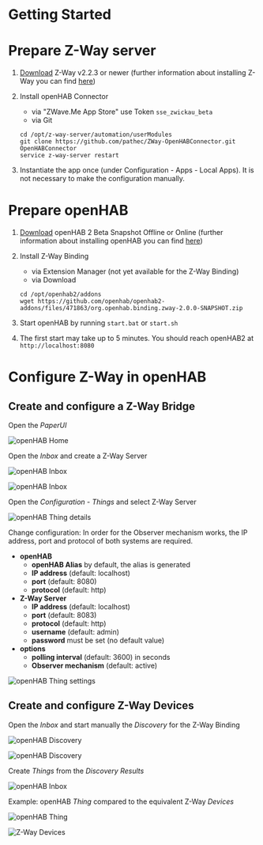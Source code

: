 # Getting Started

# Prepare Z-Way server

1. [Download](https://razberry.z-wave.me/z-way-server/) Z-Way v2.2.3 or newer (further information about installing Z-Way you can find [here](http://razberry.z-wave.me/index.php?id=24))
2. Install openHAB Connector
    - via "ZWave.Me App Store" use Token `sse_zwickau_beta`
    - via Git

    ```shell
    cd /opt/z-way-server/automation/userModules
    git clone https://github.com/pathec/ZWay-OpenHABConnector.git OpenHABConnector
    service z-way-server restart
    ```

3. Instantiate the app once (under Configuration - Apps - Local Apps). It is not necessary to make the configuration manually.

# Prepare openHAB

1. [Download](http://www.openhab.org/getting-started/downloads.html) openHAB 2 Beta Snapshot Offline or Online (further information about installing openHAB you can find [here](http://docs.openhab.org/installation/index.html))
2. Install Z-Way Binding
    - via Extension Manager (not yet available for the Z-Way Binding)
    - via Download

    ```shell
    cd /opt/openhab2/addons
    wget https://github.com/openhab/openhab2-addons/files/471863/org.openhab.binding.zway-2.0.0-SNAPSHOT.zip
    ```

3. Start openHAB by running `start.bat` or `start.sh`
4. The first start may take up to 5 minutes. You should reach openHAB2 at `http://localhost:8080`

# Configure Z-Way in openHAB

## Create and configure a Z-Way Bridge

Open the *PaperUI*

![openHAB Home](images/getting-started/01-openHAB-Home.png)

Open the *Inbox* and create a Z-Way Server

![openHAB Inbox](images/getting-started/02-Inbox.png)

![openHAB Inbox](images/getting-started/03-Create-bridge.png)

Open the *Configuration* - *Things* and select Z-Way Server

![openHAB Thing details](images/getting-started/05-Bridge-details.png)

Change configuration: In order for the Observer mechanism works, the IP address, port and protocol of both systems are required.

- **openHAB**
    - **openHAB Alias** by default, the alias is generated
    - **IP address** (default: localhost)
    - **port** (default: 8080)
    - **protocol** (default: http)
- **Z-Way Server**
    - **IP address** (default: localhost)
    - **port** (default: 8083)
    - **protocol** (default: http)
    - **username** (default: admin)
    - **password** must be set (no default value)
- **options**
    - **polling interval** (default: 3600) in seconds
    - **Observer mechanism** (default: active)

![openHAB Thing settings](images/getting-started/06-Bridge-settings.png)

## Create and configure Z-Way Devices

Open the *Inbox* and start manually the *Discovery* for the Z-Way Binding

![openHAB Discovery](images/getting-started/07-Device-discovery.png)

![openHAB Discovery](images/getting-started/08-Device-discovery.png)

Create *Things* from the *Discovery Results*

![openHAB Inbox](images/getting-started/09-Create-device.png)

Example: openHAB *Thing* compared to the equivalent Z-Way *Devices*

![openHAB Thing](images/getting-started/10-Z-Way-device.png)

![Z-Way Devices](images/getting-started/11-Z-Way-device.png)

